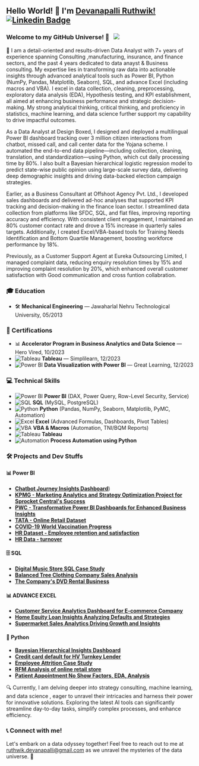 ## Hello World! 👋 I'm [Devanapalli Ruthwik!](https://github.com/Ruthwik14) [![Linkedin Badge](https://img.shields.io/badge/-LinkedIn-0e76a8?style=flat-square&logo=Linkedin&logoColor=white)](https://www.linkedin.com/in/ruthwik-devanapalli/)

### Welcome to my GitHub Universe! 🌌 &nbsp; ![](https://visitor-badge.glitch.me/badge?page_id=Ruthwik14.Ruthwik14&style=flat-square&color=0088cc)


🚀 I am a detail-oriented and results-driven Data Analyst with 7+ years of experience spanning Consulting ,manufacturing, insurance, and finance sectors, and the past 4 years dedicated to data anayst & Business consulting. My expertise lies in transforming raw data into actionable insights through advanced analytical tools such as Power BI, Python (NumPy, Pandas, Matplotlib, Seaborn), SQL, and advance Excel (including macros and VBA). I excel in data collection, cleaning, preprocessing, exploratory data analysis (EDA), Hypothesis testing, and KPI establishment, all aimed at enhancing business performance and strategic decision-making. My strong analytical thinking, critical thinking, and proficiency in statistics, machine learning, and data science further support my capability to drive impactful outcomes.

As a Data Analyst at Design Boxed, I designed and deployed a multilingual Power BI dashboard tracking over 3 million citizen interactions from chatbot, missed call, and call center data for the Yojana scheme. I automated the end-to-end data pipeline—including collection, cleaning, translation, and standardization—using Python, which cut daily processing time by 80%. I also built a Bayesian hierarchical logistic regression model to predict state-wise public opinion using large-scale survey data, delivering deep demographic insights and driving data-backed election campaign strategies.

Earlier, as a Business Consultant at Offshoot Agency Pvt. Ltd., I developed sales dashboards and delivered ad-hoc analyses that supported KPI tracking and decision-making in the finance loan sector. I streamlined data collection from platforms like SFDC, SQL, and flat files, improving reporting accuracy and efficiency. With consistent client engagement, I maintained an 80% customer contact rate and drove a 15% increase in quarterly sales targets. Additionally, I created Excel/VBA-based tools for Training Needs Identification and Bottom Quartile Management, boosting workforce performance by 18%.

Previously, as a Customer Support Agent at Eureka Outsourcing Limited, I managed complaint data, reducing enquiry resolution times by 15% and improving complaint resolution by 20%, which enhanced overall customer satisfaction with Good communication and cross funtion collabration.

### 🎓 Education

- 🛠️ **Mechanical Engineering** — Jawaharlal Nehru Technological University, 05/2013


### 📜 Certifications

- 📊 **Accelerator Program in Business Analytics and Data Science** — Hero Vired, 10/2023
- ![Tableau](https://img.shields.io/badge/-Tableau-00A0E0?style=flat-square&logo=Tableau&logoColor=white) **Tableau** — Simplilearn, 12/2023
- ![Power BI](https://img.shields.io/badge/-Power_BI-0078D7?style=flat-square&logo=PowerBI&logoColor=white) **Data Visualization with Power BI** — Great Learning, 12/2023

### 💻 Technical Skills

- ![Power BI](https://img.shields.io/badge/-Power_BI-0078D7?style=flat-square&logo=PowerBI&logoColor=white) **Power BI** (DAX, Power Query, Row-Level Security, Service)
- ![SQL](https://img.shields.io/badge/-SQL-4479A1?style=flat-square&logo=MySQL&logoColor=white) **SQL** (MySQL, PostgreSQL)
- ![Python](https://img.shields.io/badge/-Python-3776AB?style=flat-square&logo=Python&logoColor=white) **Python** (Pandas, NumPy, Seaborn, Matplotlib, PyMC, Automation)
- ![Excel](https://img.shields.io/badge/-Excel-217346?style=flat-square&logo=Microsoft-Excel&logoColor=white) **Excel** (Advanced Formulas, Dashboards, Pivot Tables)
- ![VBA](https://img.shields.io/badge/-VBA-178600?style=flat-square&logo=visual-basic&logoColor=white) **VBA & Macros** (Automation, TNI/BQM Reports)
- ![Tableau](https://img.shields.io/badge/-Tableau-E97627?style=flat-square&logo=Tableau&logoColor=white) **Tableau**
- ![Automation](https://img.shields.io/badge/-Python%20Automation-5A9FD4?style=flat-square&logo=automation&logoColor=white) **Process Automation using Python**


### 🛠️ Projects and Dev Stuffs

#### 📊 Power BI

- [**Chatbot Journey Insights Dashboard**](https://github.com/Ruthwik14/POWER-BI-Sample-Projects/tree/main/1%20ChatBot%20Journey%20Insights%20and%20Performance%20Dashboard))  
- [**KPMG - Marketing Analytics and Strategy Optimization Project for Sprocket Central's Success**](https://github.com/Ruthwik14/POWER-BI-Sample-Projects/tree/main/3%20KPMG%20%20-%20Unleashing%20Insights%20and%20Strategies%20for%20Sprocket%20Central's%20Success)
- [**PWC - Transformative Power BI Dashboards for Enhanced Business Insights**](https://github.com/Ruthwik14/POWER-BI-Sample-Projects/tree/main/2%20PWC%20-%20Transformative%20Power%20BI%20Dashboards%20for%20Enhanced%20Business%20Insights)
- [**TATA - Online Retail Dataset**](https://github.com/Ruthwik14/Power-BI/tree/main/TATA%20-%20Online%20Retail%20Dataset)
- [**COVID-19 World Vaccination Progress**](https://github.com/Ruthwik14/POWER-BI-Sample-Projects/tree/main/4%20Covid%20vacination)
- [**HR Dataset - Employee retention and satisfaction**](https://github.com/Ruthwik14/POWER-BI-Sample-Projects/tree/main/5%20HR%20Dataset%20-%20Employee%20retention%20and%20satisfaction)
- [**HR Data - turnover**](https://github.com/Ruthwik14/POWER-BI-Sample-Projects/tree/main/7%20TATA%20-%20Online%20Retail%20Dataset)

#### 🗄️ SQL

- [**Digital Music Store SQL Case Study** ](https://github.com/Ruthwik14/SQL-Sample-Projects/tree/main/2%20Digital%20Music%20Store%20SQL%20Case%20Study)
- [**Balanced Tree Clothing Company Sales Analysis**](https://github.com/Ruthwik14/SQL-Sample-Projects/tree/main/1%20Balanced%20Tree%20Clothing%20Company%20Sales%20Analysis)
- [**The Company's DVD Rental Business**](https://github.com/Ruthwik14/SQL-Sample-Projects/tree/main/3%20The%20Company's%20DVD%20Rental%20Business)

#### 📊 ADVANCE EXCEL

- [**Customer Service Analytics Dashboard for E-commerce Company**](https://github.com/Ruthwik14/Advance-Excel-Sample-Projects/tree/main/1%20Customer%20Service%20Analytics%20Dashboard%20for%20E-commerce%20Company)
- [**Home Equity Loan Insights Analyzing Defaults and Strategies**](https://github.com/Ruthwik14/Advance-Excel-Sample-Projects/tree/main/2%20Home%20Equity%20Loan%20Insights%20Analyzing%20Defaults%20and%20Strategies)
- [**Supermarket Sales Analytics Driving Growth and Insights**](https://github.com/Ruthwik14/Advance-Excel-Sample-Projects/tree/main/3%20Supermarket%20Sales%20Analytics%20Driving%20Growth%20and%20Insights)

#### 🐍 Python

- [**Bayesian Hierarchical Insights Dashboard**](https://github.com/Ruthwik14/Python-Sample-Projects/tree/main/1%20Bayesian%20Hierarchical%20Insights%20Dashboard)  
- [**Credit card default for HV Turnkey Lender**](https://github.com/Ruthwik14/Python-Sample-Projects/tree/main/3%20Credit%20card%20default%20for%20HV%20Turnkey%20Lender)
- [**Employee Attrition Case Study**](https://github.com/Ruthwik14/Python-Sample-Projects/tree/main/4%20Employee%20Attrition%20Case%20Study)
- [**RFM Analysis of online retail store**](https://github.com/Ruthwik14/Python-Sample-Projects/tree/main/6%20RFM%20Analysis%20of%20online%20retail%20store)
- [**Patient Appointment No Show Factors, EDA, Analysis**](https://github.com/Ruthwik14/Python-Sample-Projects/tree/main/5%20Patient%20Appointment%20No%20Show%20Factors%2C%20EDA%2C%20Analysis)

🔍 Currently, I am delving deeper into strategy consulting, machine learning, and data science , eager to unravel their intricacies and harness their power for innovative solutions. Exploring the latest AI tools can significantly streamline day-to-day tasks, simplify complex processes, and enhance efficiency.

### 📞 Connect with me!

Let's embark on a data odyssey together! Feel free to reach out to me at ruthwik.devanapalli@gmail.com as we unravel the mysteries of the data universe. 🌟

